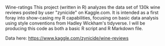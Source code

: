 Wine-ratings
This project (written in R) analyzes the data set of 130k wine reviews posted by user "zynicide" on Kaggle.com.
It is intended as a first foray into show-casing my R capabilities, focusing on basic data analysis using style conventions from Hadley Wickham's tidyverse. I will be producing this code as both a basic R script and R Markdown file.

Data here: https://www.kaggle.com/zynicide/wine-reviews
